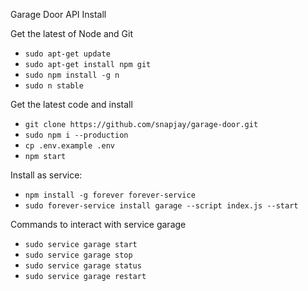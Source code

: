 Garage Door API Install

Get the latest of Node and Git
* `sudo apt-get update`
* `sudo apt-get install npm git`
* `sudo npm install -g n` 
* `sudo n stable` 


Get the latest code and install
* `git clone https://github.com/snapjay/garage-door.git`
* `sudo npm i --production`
* `cp .env.example .env`
* `npm start`

Install as service:
* `npm install -g forever forever-service`
* `sudo forever-service install garage --script index.js --start`

Commands to interact with service garage
* `sudo service garage start`
* `sudo service garage stop`
* `sudo service garage status`
* `sudo service garage restart`
